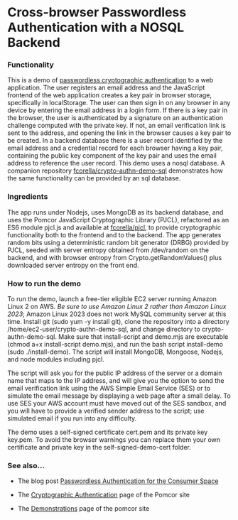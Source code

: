 # Cross-browser Passwordless Authentication with a NOSQL Backend

### Functionality

This is a demo of [passwordless cryptographic
authentication](https://pomcor.com/2022/07/19/passwordless-authentication-for-the-consumer-space/)
to a web application.  The user registers an email address and the
JavaScript frontend of the web application creates a key pair in
browser storage, specifically in localStorage.  The user can then sign
in on any browser in any device by entering the email address in a
login form.  If there is a key pair in the browser, the user is
authenticated by a signature on an authentication challenge computed
with the private key.  If not, an email verification link is sent to
the address, and opening the link in the browser causes a key pair to
be created.  In a backend database there is a user record identified
by the email address and a credential record for each browser having a
key pair, containing the public key component of the key pair and uses
the email address to reference the user record.  This demo uses a
nosql database.  A companion repository
[fcorella/crypto-authn-demo-sql](https://github.com/fcorella/crypto-authn-demo-sql.git)
demonstrates how the same functionality can be provided by an sql
database.

### Ingredients

The app runs under Nodejs, uses MongoDB as its backend database, and
uses the Pomcor JavaScript Cryptographic Library (PJCL), refactored as
an ES6 module pjcl.js and available at
[fcorella/pjcl](https://github.com/fcorella/pjcl.git), to
provide cryptographic functionality both to the frontend and to the
backend.  The app generates random bits using a deterministic random
bit generator (DRBG) provided by PJCL, seeded with server entropy
obtained from /dev/random on the backend, and with browser entropy
from Crypto.getRandomValues() plus downloaded server entropy on the
front end.

### How to run the demo

To run the demo, launch a free-tier eligible EC2 server running Amazon
Linux 2 on AWS.  *Be sure to use Amazon Linux 2 rather than Amazon
Linux 2023*; Amazon Linux 2023 does not work MySQL community server at
this time.  Install git (sudo yum -y install git), clone the
repository into a directory /home/ec2-user/crypto-authn-demo-sql, and
change directory to crypto-authn-demo-sql.
Make sure that install-script 
and demo.mjs are executable (chmod a+x install-script demo.mjs), and run 
the bash script install-demo (sudo ./install-demo).  The script will install MongoDB,
Mongoose, Nodejs, and node modules including pjcl.

The script will ask you for the public IP address of the server or a
domain name that maps to the IP address, and will give you the option
to send the email verification link using the AWS Simple Email Service
(SES) or to simulate the email message by displaying a web page after
a small delay.  To use SES your AWS account must have moved out of the
SES sandbox, and you will have to provide a verified sender address to
the script; use simulated email if you run into any difficulty.

The demo uses a self-signed certificate cert.pem and its private key
key.pem.  To avoid the browser warnings you can replace them your own
certificate and private key in the self-signed-demo-cert folder.

### See also...

* The blog post [Passwordless Authentication for the Consumer Space](https://pomcor.com/2022/07/19/passwordless-authentication-for-the-consumer-space/)

* The [Cryptographic Authentication](https://pomcor.com/cryptographic-authentication/) page of the Pomcor site

* The [Demonstrations](https://pomcor.com/demos/) page of the pomcor site
